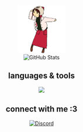 <div style="text-align: center;">
  <img src="meow.gif" alt="Banner" width="130" height="auto">
</div>

<div style="text-align: center;">
  <img src="https://github-readme-stats.vercel.app/api?username=ayahbash&theme=gotham&hide_border=true&include_all_commits=true&count_private=true" alt="GitHub Stats">
</div>

<h2 style="font-weight: bold; text-align: center;">languages & tools</h2>

<div style="text-align: center;">
  <a href="https://skillicons.dev">
    <img src="https://skillicons.dev/icons?i=c,py,bash,latex,linux,debian,vscodium,ps,ai,notion&perline=5" />
  </a>
</div>

<h2 style="font-weight: bold; text-align: center;">connect with me :3</h2>

<div style="text-align: center;">
  <a href="http://discordapp.com/users/1160606744037314620" target="_blank">
    <img src="https://skillicons.dev/icons?i=discord" alt="Discord" />
  </a>
</div>
